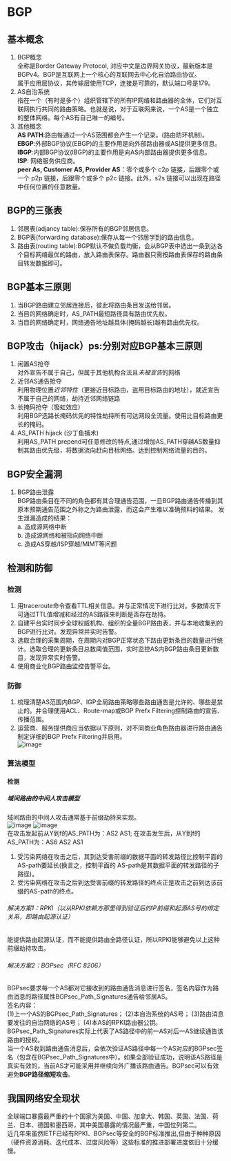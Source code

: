 # BGP
## 基本概念
1. BGP概念  
  全称是Border Gateway Protocol, 对应中文是边界网关协议，最新版本是BGPv4。BGP是互联网上一个核心的互联网去中心化自治路由协议。  
  属于应用层协议，其传输层使用TCP，连接是可靠的，默认端口号是179。
2. AS自治系统  
  指在一个（有时是多个）组织管辖下的所有IP网络和路由器的全体，它们对互联网执行共同的路由策略。也就是说，对于互联网来说，一个AS是一个独立的整体网络。每个AS有自己唯一的编号。
3. 其他概念  
  **AS PATH**:路由每通过一个AS范围都会产生一个记录。(路由防环机制)。  
  **EBGP**:外部BGP协议(EBGP)的主要作用是向外部路由器或AS提供更多信息。  
  **IBGP**:内部BGP协议(IBGP)的主要作用是向AS内部路由器提供更多信息。      
  **ISP**: 网络服务供应商。  
  **peer As, Customer AS, Provider AS**：零个或多个 c2p 链接，后跟零个或一个 p2p 链接，后跟零个或多个 p2c 链接。此外，s2s 链接可以出现在路径中任何位置的任意数量。  
  
  
  
## BGP的三张表  
1. 邻居表(adjancy table):保存所有的BGP邻居信息。  
2. BGP表(forwarding database):保存从每一个邻居学到的路由信息。  
3. 路由表(routing table):BGP默认不做负载均衡，会从BGP表中选出一条到达各个目标网络最优的路由，放入路由表保存。路由器只需按路由表保存的路由条目转发数据即可。  

## BGP基本三原则  
1. 当BGP路由建立邻居连接后，彼此将路由条目发送给邻居。  
2. 当目的网络确定时，AS_PATH最短路径具有路由优先权。
3. 当目的网络确定时，网络通告地址越具体(掩码越长)越有路由优先权。   
## BGP攻击（hijack）ps:分别对应BGP基本三原则
1. 闲置AS抢夺  
对外宣告不属于自己，但属于其他机构合法且*未被宣告*的网络  
2. 近邻AS通告抢夺  
利用物理位置*近邻特性*（更接近目标路由，盗用目标路由的地址），就近宣告不属于自己的网络，劫持近邻网络链路
3. 长掩码抢夺（吸虹效应）  
利用BGP选路长掩码优先的特性劫持所有可达网段全流量。使用比目标路由更长的掩码。  
4. AS_PATH hijack (沙丁鱼捕术)  
利用AS_PATH prepend可任意修改的特点,通过增加AS_PATH穿越AS数量抑制其路由优先级，将数据流向赶向目标网络。达到控制网络流量的目的。  
## BGP安全漏洞
1. BGP路由泄露  
BGP路由条目在不同的角色都有其合理通告范围，一旦BGP路由通告传播到其原本预期通告范围之外称之为路由泄露，而这会产生难以准确预料的结果。
发生泄漏造成的结果：  
a. 造成源网络中断  
b. 造成源网络和被指向网络中断  
c. 造成AS穿越/ISP穿越/MIMT等问题  

## 检测和防御  
### 检测  
1. 用traceroute命令查看TTL相关信息。并与正常情况下进行比对。多数情况下可通过TTL值增减和经过的AS路径来判断是否存在劫持。  
2. 自建平台实时同步全球权威机构、组织的全量BGP路由表，并与本地收集到的BGP进行比对。发现异常并实时告警。  
3. 选取合理的采集周期，在周期内对BGP正常状态下路由更新条目的数量进行统计。选取合理的更新条目总数阈值范围，实时监控AS内BGP路由条目更新数目，发现异常实时告警。  
4. 使用商业化BGP路由监控告警平台。  
### 防御  
 1. 梳理清楚AS范围内BGP、IGP全局路由策略哪些路由通告是允许的、哪些是禁止的。并合理使用ACL、Route-map或BGP Prefx Filtering控制路由的宣告、传播范围。  
 2. 运营商、服务提供商应当依据以下原则，对不同商业角色路由器进行路由通告制定详细的BGP Prefx Filtering并启用。  
![image](https://user-images.githubusercontent.com/29565385/128840297-de1fcf25-e56e-42a5-aa68-7e2cfaac1cf4.png)  

### 算法模型  
#### 检测
##### 域间路由的中间人攻击模型  
域间路由的中间人攻击通常基于前缀劫持来实现。  
![image](https://user-images.githubusercontent.com/29565385/128955929-a3ae9bcf-5e5e-4383-bea5-6e612626b3bd.png)
![image](https://user-images.githubusercontent.com/29565385/128955958-dab6b986-3e47-43b9-8c92-b23acd7eb037.png)  
在攻击发起前从Y到f的AS_PATH为：AS2 AS1; 在攻击发生后，从Y到f的AS_PATH为：AS6 AS2 AS1  
1) 受污染网络在攻击之后，其到达受害前缀的数据平面的转发路径比控制平面的AS-path要延长(换言之，控制平面的
AS-path是其数据平面的转发路径的子路径)。
2) 受污染网络在攻击之后到达受害前缀的转发路径的终点正是攻击之前到达该前缀的AS-path的终点。  
###### 解决方案1：RPKI（以从RPKI依赖方那里得到验证后的IP前缀和起源AS号的绑定关系，即路由起源认证）  
能提供路由起源认证，而不能提供路由全路径认证，所以RPKI能够避免以上这种前缀劫持攻击。  
###### 解决方案2：BGPsec（RFC 8206）  
BGPsec要求每一个AS都对它接收到的路由通告消息进行签名，签名内容作为路由消息的路径属性BGPsec_Path_Signatures通告给邻居AS。  
签名内容：  
(1)上一个AS的BGPsec_Path_Signatures；
(2)本自治系统的AS号；
(3)路由消息要发往的自治网络的AS号；
(4)本AS的RPKI路由器公钥。  
BGPsec_Path_Signatures实际上代表了AS路径中的前一AS对后一AS继续通告该路由的授权。  
当一个AS收到路由通告消息后，会依次验证AS路径中每一个AS对应的BGPsec签名（包含在BGPsec_Path_Signatures中）。如果全部验证成功，说明该AS路径是真实有效的，当前AS才可能采用并继续向外广播该路由通告。BGPsec可以有效避免**BGP路径缩短攻击**。  

## 我国网络安全现状  
全球端口暴露最严重的十个国家为美国、中国、加拿大、韩国、英国、法国、荷兰、日本、德国和墨西哥，其中美国暴露的情况最严重，中国位列第二。  
近几年来虽然IETF已经有RPKI、BGPsec等安全的BGP标准推出,但由于种种原因（硬件资源消耗、迭代成本、过度风险等）这些标准的推进部署进度依旧十分缓慢。  



